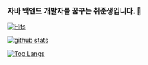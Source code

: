 ### 자바 백엔드 개발자를 꿈꾸는 취준생입니다. 👋
[![Hits](https://hits.seeyoufarm.com/api/count/incr/badge.svg?url=https%3A%2F%2Fgithub.com%2FHwangSoon96)](https://hits.seeyoufarm.com)
<!--
**HwangSoon96/HwangSoon96** is a ✨ _special_ ✨ repository because its `README.md` (this file) appears on your GitHub profile.

Here are some ideas to get you started:

- 🔭 I’m currently working on ...
- 🌱 I’m currently learning ...
- 👯 I’m looking to collaborate on ...
- 🤔 I’m looking for help with ...
- 💬 Ask me about ...
- 📫 How to reach me: ...
- 😄 Pronouns: ...
- ⚡ Fun fact: ...
-->

[![github stats](https://github-readme-stats.vercel.app/api?username=HwangSoon96&show_icons=true&hide_border=true)](https://github.com/HwangSoon96)

[![Top Langs](https://github-readme-stats.vercel.app/api/top-langs/?username=HwangSoon96&layout=compact)](https://github.com/HwangSoon96)
